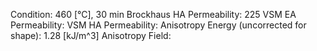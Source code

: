 Condition: 460 [°C], 30 min
Brockhaus HA Permeability: 225
VSM EA Permeability: 
VSM HA Permeability: 
Anisotropy Energy (uncorrected for shape): 1.28 [kJ/m^3]
Anisotropy Field: 
